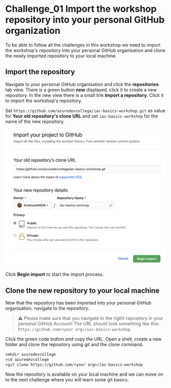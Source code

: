 # Challenge_01 Import the workshop repository into your personal GitHub organization

To be able to follow all the challenges in this workshop we need to import the workshop's repository into your personal GitHub organisation and clone the newly imported repository to your local machine.

## Import the repository

Navigate to your personal GitHub organisation and click the **repositories** tab view.
There is a green button **new** displayed, click it to create a new repository. In the new view there is a small link **Import a repository**. Click it to import the workshop's repository.

Set `https://github.com/azuredevcollege/iac-basics-workshop.git` as value for **Your old repository's clone URL** and set `iac-basics-workshop` for the name of the new repository.

![Import Worksop Repository](./images/import-repo.png)

Click **Begin import** to start the import process.

## Clone the new repository to your local machine

Now that the repository has been imported into your personal GitHub organisation, navigate to the repository.

> :warning: Please make sure that you navigate to the rigtht repository in your personal GitHub Account!
> The URL should look something like this: `https://github.com/<your org>/iac-basics-workshop`

Click the green code button and copy the URL.
Open a shell, create a new folder and clone the repository using git and the clone command.

```Shell
>mkdir azuredevcollege
>cd azuredevcollege
>git clone https://github.com/<your org>/iac-basics-workshop
```

Now the repository is available on your local machine and we can move on to the next challenge where you will learn some git basics.